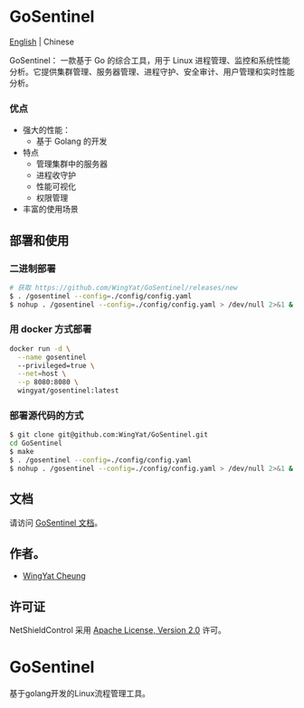 # GoSentinel

[English](README.md) | Chinese

GoSentinel： 一款基于 Go 的综合工具，用于 Linux 进程管理、监控和系统性能分析。它提供集群管理、服务器管理、进程守护、安全审计、用户管理和实时性能分析。


### 优点
- 强大的性能：
    - 基于 Golang 的开发
- 特点
    - 管理集群中的服务器
    - 进程收守护
    - 性能可视化
    - 权限管理
- 丰富的使用场景

## 部署和使用

### 二进制部署
```bash
# 获取 https://github.com/WingYat/GoSentinel/releases/new
$ . /gosentinel --config=./config/config.yaml 
$ nohup . /gosentinel --config=./config/config.yaml > /dev/null 2>&1 &
```

### 用 docker 方式部署
```bash
docker run -d \
  --name gosentinel
  --privileged=true \
  --net=host \
  --p 8080:8080 \
  wingyat/gosentinel:latest
```

### 部署源代码的方式
```bash
$ git clone git@github.com:WingYat/GoSentinel.git
cd GoSentinel
$ make
$ . /gosentinel --config=./config/config.yaml 
$ nohup . /gosentinel --config=./config/config.yaml > /dev/null 2>&1 &
```

## 文档
请访问 [GoSentinel 文档](docs/main.md)。

## 作者。
* [WingYat Cheung](https://github.com/WingYat)

## 许可证
NetShieldControl 采用 [Apache License, Version 2.0](https://www.apache.org/licenses/LICENSE-2.0) 许可。

# GoSentinel
基于golang开发的Linux流程管理工具。
